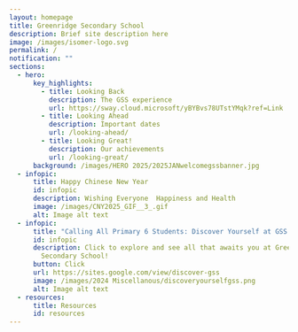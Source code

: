 ```yaml
---
layout: homepage
title: Greenridge Secondary School
description: Brief site description here
image: /images/isomer-logo.svg
permalink: /
notification: ""
sections:
  - hero:
      key_highlights:
        - title: Looking Back
          description: The GSS experience
          url: https://sway.cloud.microsoft/yBYBvs78UTstYMqk?ref=Link
        - title: Looking Ahead
          description: Important dates
          url: /looking-ahead/
        - title: Looking Great!
          description: Our achievements
          url: /looking-great/
      background: /images/HERO 2025/2025JANwelcomegssbanner.jpg
  - infopic:
      title: Happy Chinese New Year
      id: infopic
      description: Wishing Everyone  Happiness and Health
      image: /images/CNY2025_GIF__3_.gif
      alt: Image alt text
  - infopic:
      title: "Calling All Primary 6 Students: Discover Yourself at GSS!"
      id: infopic
      description: Click to explore and see all that awaits you at Greenridge
        Secondary School!
      button: Click
      url: https://sites.google.com/view/discover-gss
      image: /images/2024 Miscellanous/discoveryourselfgss.png
      alt: Image alt text
  - resources:
      title: Resources
      id: resources
---
```

